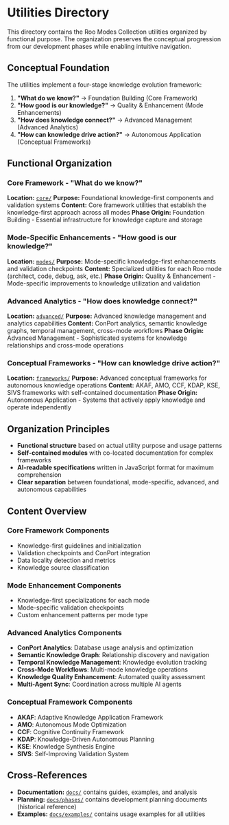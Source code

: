 # Utilities Directory

This directory contains the Roo Modes Collection utilities organized by functional purpose. The organization preserves the conceptual progression from our development phases while enabling intuitive navigation.

## Conceptual Foundation

The utilities implement a four-stage knowledge evolution framework:

1. **"What do we know?"** → Foundation Building (Core Framework)
2. **"How good is our knowledge?"** → Quality & Enhancement (Mode Enhancements)
3. **"How does knowledge connect?"** → Advanced Management (Advanced Analytics)
4. **"How can knowledge drive action?"** → Autonomous Application (Conceptual Frameworks)

## Functional Organization

### Core Framework - "What do we know?"
**Location:** [`core/`](./core/)
**Purpose:** Foundational knowledge-first components and validation systems
**Content:** Core framework utilities that establish the knowledge-first approach across all modes
**Phase Origin:** Foundation Building - Essential infrastructure for knowledge capture and storage

### Mode-Specific Enhancements - "How good is our knowledge?"
**Location:** [`modes/`](./modes/)
**Purpose:** Mode-specific knowledge-first enhancements and validation checkpoints
**Content:** Specialized utilities for each Roo mode (architect, code, debug, ask, etc.)
**Phase Origin:** Quality & Enhancement - Mode-specific improvements to knowledge utilization and validation

### Advanced Analytics - "How does knowledge connect?"
**Location:** [`advanced/`](./advanced/)
**Purpose:** Advanced knowledge management and analytics capabilities
**Content:** ConPort analytics, semantic knowledge graphs, temporal management, cross-mode workflows
**Phase Origin:** Advanced Management - Sophisticated systems for knowledge relationships and cross-mode operations

### Conceptual Frameworks - "How can knowledge drive action?"
**Location:** [`frameworks/`](./frameworks/)
**Purpose:** Advanced conceptual frameworks for autonomous knowledge operations
**Content:** AKAF, AMO, CCF, KDAP, KSE, SIVS frameworks with self-contained documentation
**Phase Origin:** Autonomous Application - Systems that actively apply knowledge and operate independently

## Organization Principles

- **Functional structure** based on actual utility purpose and usage patterns
- **Self-contained modules** with co-located documentation for complex frameworks
- **AI-readable specifications** written in JavaScript format for maximum comprehension
- **Clear separation** between foundational, mode-specific, advanced, and autonomous capabilities

## Content Overview

### Core Framework Components
- Knowledge-first guidelines and initialization
- Validation checkpoints and ConPort integration
- Data locality detection and metrics
- Knowledge source classification

### Mode Enhancement Components  
- Knowledge-first specializations for each mode
- Mode-specific validation checkpoints
- Custom enhancement patterns per mode type

### Advanced Analytics Components
- **ConPort Analytics**: Database usage analysis and optimization
- **Semantic Knowledge Graph**: Relationship discovery and navigation
- **Temporal Knowledge Management**: Knowledge evolution tracking
- **Cross-Mode Workflows**: Multi-mode knowledge operations
- **Knowledge Quality Enhancement**: Automated quality assessment
- **Multi-Agent Sync**: Coordination across multiple AI agents

### Conceptual Framework Components
- **AKAF**: Adaptive Knowledge Application Framework
- **AMO**: Autonomous Mode Optimization  
- **CCF**: Cognitive Continuity Framework
- **KDAP**: Knowledge-Driven Autonomous Planning
- **KSE**: Knowledge Synthesis Engine
- **SIVS**: Self-Improving Validation System

## Cross-References

- **Documentation:** [`docs/`](../docs/) contains guides, examples, and analysis
- **Planning:** [`docs/phases/`](../docs/phases/) contains development planning documents (historical reference)
- **Examples:** [`docs/examples/`](../docs/examples/) contains usage examples for all utilities